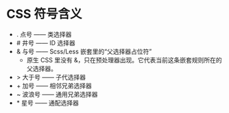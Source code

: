 # CSS 符号含义

- . 点号 —— 类选择器
- \# 井号 —— ID 选择器
- & 与号 —— Scss/Less 嵌套里的“父选择器占位符”
  - 原生 CSS 里没有 &，只在预处理器出现。它代表当前这条嵌套规则所在的父选择器。
- \> 大于号 —— 子代选择器
- \+ 加号 —— 相邻兄弟选择器
- ~ 波浪号 —— 通用兄弟选择器
- \* 星号 —— 通配选择器